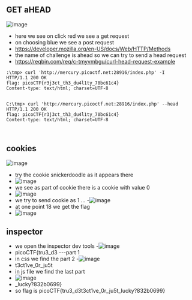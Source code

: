 ## GET aHEAD
![image](https://github.com/m0wn1ka/ctf_writeups/assets/127676379/aae4106d-5cdf-4f58-bfeb-9f0d612f1318)
- here we see on click red we see a get request
- on  choosing blue we see a post request
- https://developer.mozilla.org/en-US/docs/Web/HTTP/Methods
- the name of challenge is ahead so we can try to send a head request
- https://reqbin.com/req/c-tmyvmbgu/curl-head-request-example
```
:\tmp> curl 'http://mercury.picoctf.net:28916/index.php' -I      
HTTP/1.1 200 OK
flag: picoCTF{r3j3ct_th3_du4l1ty_70bc61c4}
Content-type: text/html; charset=UTF-8

                                                                                                                                                                       
C:\tmp> curl 'http://mercury.picoctf.net:28916/index.php' --head
HTTP/1.1 200 OK
flag: picoCTF{r3j3ct_th3_du4l1ty_70bc61c4}
Content-type: text/html; charset=UTF-8

         
```
## cookies
![image](https://github.com/m0wn1ka/ctf_writeups/assets/127676379/1aad8b32-d624-4219-9d74-17c91f031736)
- try the cookie snickerdoodle as it appears there
- ![image](https://github.com/m0wn1ka/ctf_writeups/assets/127676379/3ce99923-cfe7-4e83-9ce8-c9463c4f625d)
- we see as part of cookie there is a cookie with value 0
- ![image](https://github.com/m0wn1ka/ctf_writeups/assets/127676379/dab7ce44-c64d-4d95-8f19-c5064ab1d458)
- we try to send cookie as 1 ...
-![image](https://github.com/m0wn1ka/ctf_writeups/assets/127676379/47fb7050-669d-4440-86b9-4f7400afc5fb)
- at one point 18 we get the flag
- ![image](https://github.com/m0wn1ka/ctf_writeups/assets/127676379/5ae1de03-9f49-4849-a5bd-684c33027cf0)
## inspector
- we open the inspector dev tools
-![image](https://github.com/m0wn1ka/ctf_writeups/assets/127676379/fa080885-6c8f-4879-b9ae-1afc98abf3c4)
- picoCTF{tru3_d3 ---part 1
- in css we find the part 2
-![image](https://github.com/m0wn1ka/ctf_writeups/assets/127676379/cadafb9d-4a4a-4ac0-b61b-bb8e7d300fcd)
- t3ct1ve_0r_ju5t
- in js file we find the last part
- ![image](https://github.com/m0wn1ka/ctf_writeups/assets/127676379/642538f6-8c14-4a43-bdfa-acf802b39263)
-  _lucky?832b0699}
-  so flag is picoCTF{tru3_d3t3ct1ve_0r_ju5t_lucky?832b0699}

